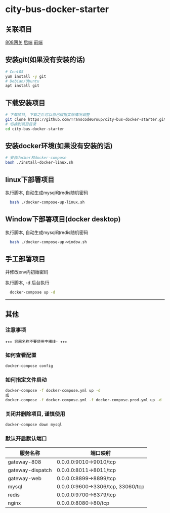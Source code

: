 # city-bus-docker-starter

## 关联项目
[808网关](https://github.com/TranscodeGroup/Gateway-jtt808)
[后端](https://github.com/TranscodeGroup/city-bus-starter)
[前端](https://github.com/TranscodeGroup/CityBus-vue-admin)

## 安装git(如果没有安装的话)

```bash
# CentOS
yum install -y git
# Debian/Ubuntu
apt install git
```

## 下载安装项目

```bash
# 下载项目, 下载之后可以自己根据实际情况调整
git clone https://github.com/TranscodeGroup/city-bus-docker-starter.git
# 切换到项目目录
cd city-bus-docker-starter
```

## 安装docker环境(如果没有安装的话)

```bash
# 安装docker和docker-compose
bash ./install-docker-linux.sh
```

## linux下部署项目

 执行脚本, 自动生成mysql和redis随机密码

  ```bash
    bash ./docker-compose-up-linux.sh
  ```

## Window下部署项目(docker desktop)

执行脚本, 自动生成mysql和redis随机密码

  ```bash
    bash ./docker-compose-up-window.sh
  ```

## 手工部署项目

并修改env内初始密码

执行脚本, -d 后台执行

  ```bash
    docker-compose up -d  
  ```

---

## 其他

### 注意事项

```text
★★★ 容器名称不要使用中横线- ★★★
```

### 如何查看配置

```bash
docker-compose config
```

### 如何指定文件启动

```bash
docker-compose -f docker-compose.yml up -d
或
docker-compose -f docker-compose.yml -f docker-compose.prod.yml up -d
```

### 关闭并删除项目, 谨慎使用

```bash
docker-compose down mysql
```

### 默认开启默认端口

服务名称 | 端口映射
------- | -------
gateway-808 | 0.0.0.0:9010->9010/tcp
gateway-dispatch | 0.0.0.0:8011->8011/tcp
gateway-web | 0.0.0.0:8899->8899/tcp
mysql | 0.0.0.0:9600->3306/tcp, 33060/tcp
redis | 0.0.0.0:9700->6379/tcp
nginx | 0.0.0.0:8080->80/tcp
